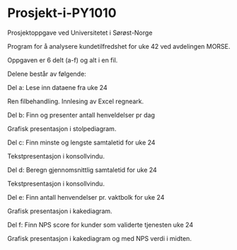 # Prosjekt-i-PY1010
Prosjektoppgave ved Universitetet i Sørøst-Norge

Program for å analysere kundetilfredshet for uke 42 ved avdelingen MORSE.

Oppgaven er 6 delt (a-f) og alt i en fil.

Delene består av følgende:

Del a: Lese inn dataene fra uke 24

  Ren filbehandling. Innlesing av Excel regneark.

Del b: Finn og presenter antall henveldelser pr dag

  Grafisk presentasjon i stolpediagram.

Del c: Finn minste og lengste samtaletid for uke 24

  Tekstpresentasjon i konsollvindu.
  
Del d: Beregn gjennomsnittlig samtaletid for uke 24

  Tekstpresentasjon i konsollvindu.
  
Del e: Finn antall henvendelser pr. vaktbolk for uke 24

  Grafisk presentasjon i kakediagram.

Del f: Finn NPS score for kunder som validerte tjenesten uke 24

  Grafisk presentasjon i kakediagram og med NPS verdi i midten.
